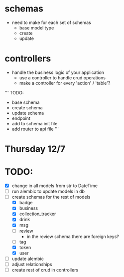 # schemas
- need to make for each set of schemas
    - base model type
    - create
    - update


# controllers
- handle the business logic of your application
    - use a controller to handle crud operations
    - make a controller for every 'action' / 'table'?


'''
TODO:
- base schema
- create schema
- update schema
- endpoint
- add to schema init file
- add router to api file
'''

# Thursday 12/7
# TODO:
- [x] change in all models from str to DateTime
- [ ] run alembic to update models in db
- [ ] create schemas for the rest of models
    - [x] badge
    - [x] business
    - [x] collection_tracker
    - [x] drink
    - [x] msg
    - [ ] review
        - in the review schema there are foreign keys?
    - [ ] tag
    - [x] token
    - [x] user

- [ ] update alembic
- [ ] adjust relationships
- [ ] create rest of crud in controllers
